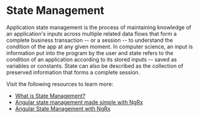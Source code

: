 # State Management

Application state management is the process of maintaining knowledge of an application's inputs across multiple related data flows that form a complete business transaction -- or a session -- to understand the condition of the app at any given moment. In computer science, an input is information put into the program by the user and state refers to the condition of an application according to its stored inputs -- saved as variables or constants. State can also be described as the collection of preserved information that forms a complete session.

Visit the following resources to learn more:

- [What is State Management?](https://www.techtarget.com/searchapparchitecture/definition/state-management)
- [ Angular state management made simple with NgRx](https://blog.logrocket.com/angular-state-management-made-simple-with-ngrx/)
- [Angular State Management with NgRx](https://www.syncfusion.com/blogs/post/angular-state-management-with-ngrx.aspx)
